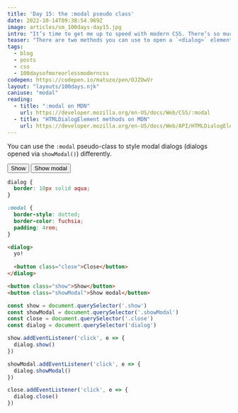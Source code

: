 ```yaml
---
title: 'Day 15: the :modal pseudo class'
date: 2022-10-14T09:38:54.969Z
image: articles/sm_100days-day15.jpg
intro: "It’s time to get me up to speed with modern CSS. There’s so much new in CSS that I know too little about. To change that I’ve started [#100DaysOfMoreOrLessModernCSS](/blog/2022/100-days-of-more-or-less-modern-css/). Why more or less modern CSS? Because some topics will be about cutting-edge features, while other stuff has been around for quite a while already, but I just have little to no experience with it."
teaser: "There are two methods you can use to open a `<dialog>` element, `show()` and `showModal()`. `show()` opens a dialog on top of the rest of the content, but you can still interact with content beneath. `showModal()` opens a modal dialog with a backdrop on top of the rest of the content, and you can’t interact with the rest of the page."
tags:
  - blog
  - posts
  - css
  - 100daysofmoreorlessmoderncss
codepen: https://codepen.io/matuzo/pen/OJZOwVr
layout: "layouts/100days.njk"
caniuse: "modal"
reading:
  - title: ":modal on MDN"
    url: https://developer.mozilla.org/en-US/docs/Web/CSS/:modal
  - title: "HTMLDialogElement methods on MDN"
    url: https://developer.mozilla.org/en-US/docs/Web/API/HTMLDialogElement#methods
---
```


You can use the `:modal` pseudo-class to style modal dialogs (dialogs opened via `showModal()`) differently.

<style>
  dialog {
    border: 10px solid aqua;
  }

  :modal {
    border-style: dotted;
    border-color: fuchsia;
    padding: 4rem;
  }
</style>
<dialog>
  yo!
  
  <button class="close">Close</button>
</dialog>

<button class="show">Show</button>
<button class="showModal">Show modal</button>

```css
dialog {
  border: 10px solid aqua;
}

:modal {
  border-style: dotted;
  border-color: fuchsia;
  padding: 4rem;
}
```

```html
<dialog>
  yo!
  
  <button class="close">Close</button>
</dialog>

<button class="show">Show</button>
<button class="showModal">Show modal</button>
```

```js
const show = document.querySelector('.show')
const showModal = document.querySelector('.showModal')
const close = document.querySelector('.close')
const dialog = document.querySelector('dialog')

show.addEventListener('click', e => {
  dialog.show()
})

showModal.addEventListener('click', e => {
  dialog.showModal()
})

close.addEventListener('click', e => {
  dialog.close()
})
```



<script>
const show = document.querySelector('.show')
const showModal = document.querySelector('.showModal')
const close = document.querySelector('.close')
const dialog = document.querySelector('dialog')

show.addEventListener('click', e => {
  dialog.show()
})

showModal.addEventListener('click', e => {
  dialog.showModal()
})

close.addEventListener('click', e => {
  dialog.close()
})
</script>